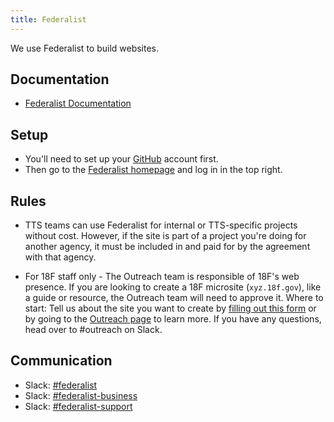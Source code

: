 ```yaml
---
title: Federalist
---
```


We use Federalist to build websites.  

## Documentation 

* [Federalist Documentation](https://federalist-docs.18f.gov/)

## Setup 

* You'll need to set up your [GitHub](https://handbook.18f.gov/github/) account first.  
* Then go to the [Federalist homepage](https://federalist.18f.gov) and log in in the top right.  

## Rules 

* TTS teams can use Federalist for internal or TTS-specific projects without cost.  However, if the site is part of a project you're doing for another agency, it must be included in and paid for by the agreement with that agency.  

* For 18F staff only - The Outreach team is responsible of 18F's web presence. If you are looking to create a 18F microsite (`xyz.18f.gov`), like a guide or resource, the Outreach team will need to approve it. Where to start: Tell us about the site you want to create by [filling out this form](https://goo.gl/forms/gnknCoYSRIF0gGrA3) or by going to the [Outreach page](https://handbook.18f.gov/outreach/#f-branding-and-microsites-approval) to learn more. If you have any questions, head over to #outreach on Slack.  

## Communication

* Slack: [#federalist](https://gsa-tts.slack.com/messages/federalist/)
* Slack: [#federalist-business](https://gsa-tts.slack.com/messages/federalist-business/)
* Slack: [#federalist-support](https://gsa-tts.slack.com/messages/federalist-support/)

